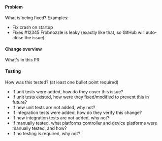#### Problem
What is being fixed?  Examples:
* Fix crash on startup
* Fixes #12345 Frobnozzle is leaky (exactly like that, so GitHub will auto-close the issue).

#### Change overview
What's in this PR

#### Testing
How was this tested? (at least one bullet point required)
* If unit tests were added, how do they cover this issue?
* If unit tests existed, how were they fixed/modified to prevent this in future?
* If new unit tests are not added, why not?
* If integration tests were added, how do they verify this change?
* If new integration tests are not added, why not?
* If manually tested, what platforms controller and device platforms were manually tested, and how?
* If no testing is required, why not?
